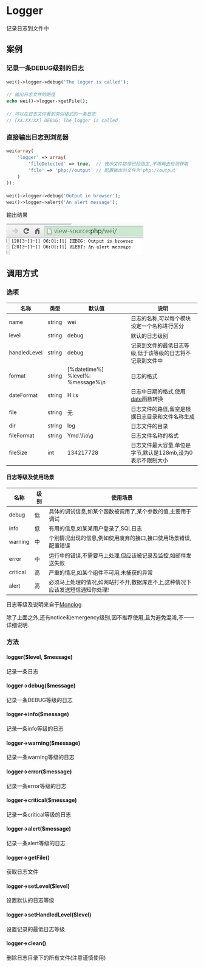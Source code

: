 Logger
======

记录日志到文件中

案例
----

### 记录一条DEBUG级别的日志

```php
wei()->logger->debug('The logger is called');

// 输出日志文件的路径
echo wei()->logger->getFile();

// 可以在日志文件看到类似格式的一条日志
// [XX:XX:XX] DEBUG: The logger is called
```

### 直接输出日志到浏览器

```php
wei(array(
    'logger' => array(
        'fileDetected' => true,  // 表示文件路径已经指定,不用再去检测获取
        'file' => 'php://output' // 配置输出的文件为'php://output'
    )
));

wei()->logger->debug('Output in browser');
wei()->logger->alert('An alert message');
```

输出结果

![输出日志到浏览器](resources/log-to-browser.jpg)

调用方式
--------

### 选项

名称         | 类型     | 默认值                            | 说明
-------------|----------|-----------------------------------|------
name         | string   | wei                               | 日志的名称,可以每个模块设定一个名称进行区分
level        | string   | debug                             | 默认的日志级别
handledLevel | string   | debug                             | 记录到文件的最低日志等级,低于该等级的日志将不记录到文件中
format       | string   | [%datetime%] %level%: %message%\n | 日志的格式
dateFormat   | string   | H:i:s                             | 日志中日期的格式,使用[date](http://php.net/manual/en/function.date.php)函数转换
file         | string   | 无                                | 日志文件的路径,留空是根据日志目录和文件名称生成
dir          | string   | log                               | 日志文件的目录
fileFormat   | string   | Ymd.\l\o\g                        | 日志文件名称的格式
fileSize     | int      | 134217728                         | 日志文件最大容量,单位是字节,默认是128mb,设为0表示不限制大小

#### 日志等级及使用场景

名称      | 级别 | 使用场景
----------|------|-----------
debug     | 低   | 具体的调试信息,如某个函数被调用了,某个参数的值,主要用于调试
info      | 低   | 有用的信息,如某某用户登录了,SQL日志
warning   | 中   | 个别情况出现的信息,例如使用废弃的接口,接口使用场景错误,配置错误
error     | 中   | 运行中的错误,不需要马上处理,但应该被记录及监控,如邮件发送失败
critical  | 高   | 严重的情况,如某个组件不可用,未捕获的异常
alert     | 高   | 必须马上处理的情况,如网站打不开,数据库连不上,这种情况下应该发送短信通知你处理!

日志等级及说明来自于[Monolog](https://github.com/Seldaek/monolog) 

除了上面之外,还有notice和emergency级别,因不推荐使用,且为避免混淆,不一一详细说明.

### 方法

#### logger($level, $message)
记录一条日志

#### logger->debug($message)
记录一条DEBUG等级的日志

#### logger->info($message)
记录一条info等级的日志

#### logger->warning($message)
记录一条warning等级的日志

#### logger->error($message)
记录一条error等级的日志

#### logger->critical($message)
记录一条critical等级的日志

#### logger->alert($message)
记录一条alert等级的日志

#### logger->getFile()
获取日志文件

#### logger->setLevel($level)
设置默认的日志等级

#### logger->setHandledLevel($level)
设置记录的最低日志等级

#### logger->clean()
删除日志目录下的所有文件(注意谨慎使用)